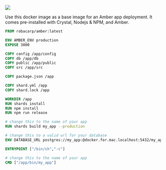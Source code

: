 [![](https://dockeri.co/image/robacarp/amber_build)](https://hub.docker.com/r/robacarp/amber_build/)

Use this docker image as a base image for an Amber app deployment. It comes pre-installed with Crystal, Nodejs & NPM, and Amber.

```dockerfile
FROM robacarp/amber:latest

ENV AMBER_ENV production
EXPOSE 3000

COPY config /app/config
COPY db /app/db
COPY public /app/public
COPY src /app/src

COPY package.json /app

COPY shard.yml /app
COPY shard.lock /app

WORKDIR /app
RUN shards install
RUN npm install
RUN npm run release

# change this to the name of your app
RUN shards build my_app --production

# change this to a valid url for your database
ENV DATABASE_URL postgres://my_app:@docker.for.mac.localhost:5432/my_app_development

ENTRYPOINT ["/bin/sh","-c"]

# change this to the name of your app
CMD ["/app/bin/my_app"]
```
